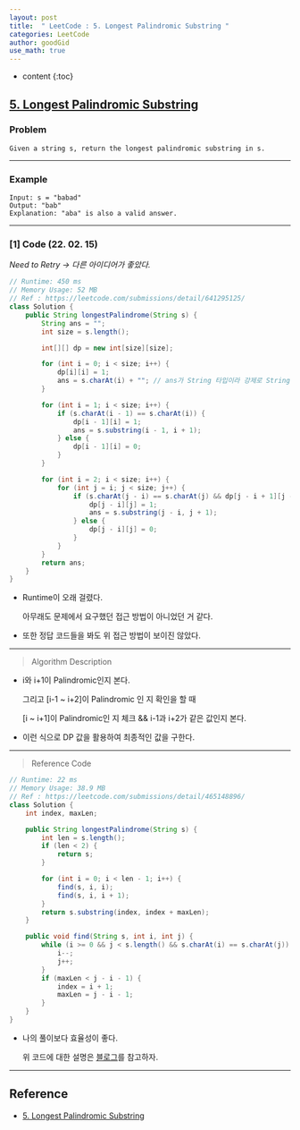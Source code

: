 ```yaml
---
layout: post
title:  " LeetCode : 5. Longest Palindromic Substring "
categories: LeetCode
author: goodGid
use_math: true
---
```

* content
{:toc}

## [5. Longest Palindromic Substring](https://leetcode.com/problems/longest-palindromic-substring/)

### Problem

```
Given a string s, return the longest palindromic substring in s.
```


---

### Example

```
Input: s = "babad"
Output: "bab"
Explanation: "aba" is also a valid answer.
```

---

### [1] Code (22. 02. 15)

*Need to Retry -> 다른 아이디어가 좋았다.*

``` java
// Runtime: 450 ms
// Memory Usage: 52 MB
// Ref : https://leetcode.com/submissions/detail/641295125/
class Solution {
    public String longestPalindrome(String s) {
        String ans = "";
        int size = s.length();

        int[][] dp = new int[size][size];

        for (int i = 0; i < size; i++) {
            dp[i][i] = 1;
            ans = s.charAt(i) + ""; // ans가 String 타입이라 강제로 String 처리를 해줬다.
        }

        for (int i = 1; i < size; i++) {
            if (s.charAt(i - 1) == s.charAt(i)) {
                dp[i - 1][i] = 1;
                ans = s.substring(i - 1, i + 1);
            } else {
                dp[i - 1][i] = 0;
            }
        }

        for (int i = 2; i < size; i++) {
            for (int j = i; j < size; j++) {
                if (s.charAt(j - i) == s.charAt(j) && dp[j - i + 1][j - 1] == 1) {
                    dp[j - i][j] = 1;
                    ans = s.substring(j - i, j + 1);
                } else {
                    dp[j - i][j] = 0;
                }
            }
        }
        return ans;
    }
}
```

* Runtime이 오래 걸렸다.

  아무래도 문제에서 요구했던 접근 방법이 아니었던 거 같다.

* 또한 정답 코드들을 봐도 위 접근 방법이 보이진 않았다.

---

> Algorithm Description

* i와 i+1이 Palindromic인지 본다.

  그리고 [i-1 ~ i+2]이 Palindromic 인 지 확인을 할 때

  [i ~ i+1]이 Palindromic인 지 체크 && i-1과 i+2가 같은 값인지 본다.

* 이런 식으로 DP 값을 활용하여 최종적인 값을 구한다.

---

> Reference Code

``` java
// Runtime: 22 ms
// Memory Usage: 38.9 MB
// Ref : https://leetcode.com/submissions/detail/465148896/
class Solution {
    int index, maxLen;

    public String longestPalindrome(String s) {
        int len = s.length();
        if (len < 2) {
            return s;
        }

        for (int i = 0; i < len - 1; i++) {
            find(s, i, i);
            find(s, i, i + 1);
        }
        return s.substring(index, index + maxLen);
    }

    public void find(String s, int i, int j) {
        while (i >= 0 && j < s.length() && s.charAt(i) == s.charAt(j)) {
            i--;
            j++;
        }
        if (maxLen < j - i - 1) {
            index = i + 1;
            maxLen = j - i - 1;
        }
    }
}
```

* 나의 풀이보다 효율성이 좋다.

  위 코드에 대한 설명은 [블로그](https://haningya.tistory.com/111)를 참고하자.
  

---

## Reference

* [5. Longest Palindromic Substring](https://leetcode.com/problems/longest-palindromic-substring/)
